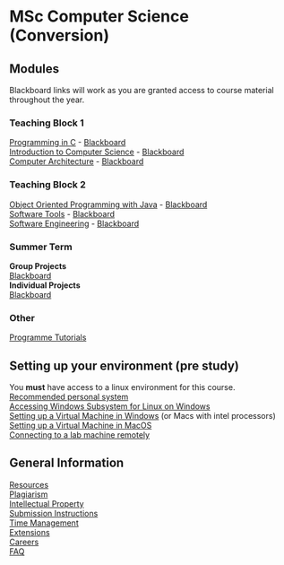 # MSc Computer Science (Conversion)

## Modules
Blackboard links will work as you are granted access to course material throughout the year.

### Teaching Block 1
[Programming in C](https://cs-uob.github.io/PGT/TB1/Programming%20in%20C) - [Blackboard](https://www.ole.bris.ac.uk/webapps/blackboard/execute/launcher?type=Course&id=_252851_1&url=)  
[Introduction to Computer Science](https://cs-uob.github.io/PGT/TB1/Intro2CS) - [Blackboard](https://www.ole.bris.ac.uk/webapps/blackboard/execute/launcher?type=Course&id=_252886_1&url=)  
[Computer Architecture](https://cs-uob.github.io/PGT/TB1/Comp-Arch) - [Blackboard](https://www.ole.bris.ac.uk/webapps/blackboard/execute/launcher?type=Course&id=_252850_1&url=)  

### Teaching Block 2 
[Object Oriented Programming with Java](https://cs-uob.github.io/PGT/TB2/java) - [Blackboard](https://www.ole.bris.ac.uk/webapps/blackboard/execute/launcher?type=Course&id=_252884_1&url=)  
[Software Tools](https://cs-uob.github.io/PGT/TB2/Software-Tools) - [Blackboard](https://www.ole.bris.ac.uk/webapps/blackboard/execute/launcher?type=Course&id=_252885_1&url=)  
[Software Engineering](https://cs-uob.github.io/PGT/TB2/Software-Engineering) - [Blackboard](https://www.ole.bris.ac.uk/webapps/blackboard/execute/launcher?type=Course&id=_252867_1&url=)

### Summer Term
**Group Projects**  
[Blackboard](https://www.ole.bris.ac.uk/webapps/blackboard/execute/launcher?type=Course&id=_252868_1&url=)    
**Individual Projects**  
[Blackboard](https://www.ole.bris.ac.uk/webapps/blackboard/execute/launcher?type=Course&id=_252868_1&url=)  


### Other
[Programme Tutorials](https://cs-uob.github.io/PGT/Programme-Tutorials/Programme-Tutorials)

## Setting up your environment (pre study)  
You **must** have access to a linux environment for this course.  
[Recommended personal system](https://cs-uob.github.io/PGT/General-Info/your-system)  
[Accessing Windows Subsystem for Linux on Windows](https://cs-uob.github.io/PGT/Setup/WSL)  
[Setting up a Virtual Machine in Windows](https://cs-uob.github.io/PGT/Setup/WindowsVM) (or Macs with intel processors)  
[Setting up a Virtual Machine in MacOS](https://cs-uob.github.io/PGT/Setup/MacVM)  
[Connecting to a lab machine remotely](https://cs-uob.github.io/PGT/Setup/ssh)

## General Information  
[Resources](https://cs-uob.github.io/PGT/General-Info/Resources)  
[Plagiarism](https://cs-uob.github.io/PGT/General-Info/Plagiarism)  
[Intellectual Property](https://cs-uob.github.io/PGT/General-Info/IP)  
[Submission Instructions](https://cs-uob.github.io/PGT/General-Info/Submissions)  
[Time Management](https://cs-uob.github.io/PGT/General-Info/Time-Management)  
[Extensions](https://cs-uob.github.io/PGT/General-Info/Extensions)  
[Careers](https://cs-uob.github.io/PGT/General-Info/Careers)  
[FAQ](https://cs-uob.github.io/PGT/General-Info/FAQ)
